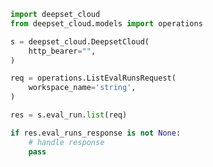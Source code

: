 <!-- Start SDK Example Usage [usage] -->
```python
import deepset_cloud
from deepset_cloud.models import operations

s = deepset_cloud.DeepsetCloud(
    http_bearer="",
)

req = operations.ListEvalRunsRequest(
    workspace_name='string',
)

res = s.eval_run.list(req)

if res.eval_runs_response is not None:
    # handle response
    pass
```
<!-- End SDK Example Usage [usage] -->